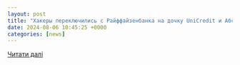 ```yaml
---
layout: post
title: "Хакеры переключились с Райффайзенбанка на дочку UniCredit и Абсолют-банк — Frank Media"
date: 2024-08-06 10:45:25 +0000
categories: [news]
---
```


[Читати далі](https://frankmedia.ru/173425)
